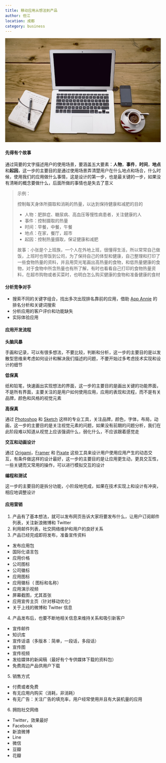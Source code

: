 ```yaml
---
title: 移动应用从想法到产品 
author: 但江
location: 成都 
category: business
---
```


![Work Station](/images/workstation.jpg)

#### 先得有个故事

通过简要的文字描述用户的使用场景，要涵盖五大要素：**人物**，**事件**，**时间**，**地点**和**起因**，这一步的主要目的是通过使用场景弄清楚用户在什么地点和场合，什么时候，使用我们的应用做什么事情，这是设计的第一步，也是最关键的一步，如果没有清晰的概念要做什么，后面所做的事情也是失去了意义

> 示例：
>
> 控制每天身体所摄取和消耗的热量，以达到保持健康和减肥的目的
>
> * 人物：肥胖症、糖尿病、高血压等慢性病患者，关注健康的人
> * 事件：控制摄取的热量
> * 时间：早餐，中餐，午餐
> * 地点：在家，餐厅，超市
> * 起因：控制热量摄取，保证健康和减肥
>
> 故事：小张是个上班族，一个人在外地上班，很懂得生活，所以常常自己做饭，上班时也带饭到公司，为了保持自己的体型和健康，自己整理和打印了一些食物热量的资料，并且用荧光笔画出高热量的食物，和低热量健康的食物，对于食物中所含热量也有所了解，有时也看看自己打印的食物热量资料，在超市购物或者买菜时，也明白怎么购买健康的食物和准备健康的食材

#### 分析竞争对手

* 搜索不同的关键字组合，找出多次出现排名靠前的应用，借助 [App Annie][appannie] 的排名分析和关键词搜索
* 分析应用的客户评价和功能缺失
* 实际体验应用

#### 应用开发流程

**头脑风暴**

手画和记录，可以有很多想法，不要比较，判断和分析，这一步的主要目的是以发散型思维来考虑如何设计和解决我们描述的问题，不要开始过多考虑技术实现和设计的细节

**低保真**

纸和铅笔，快速画出实现想法的界面，这一步的主要目的是画出关键的功能界面，不是所有界面，主要关注的是用户如何使用应用，应用的表现和流程，而不是有关品牌，颜色和风格的视觉元素

**高保真**

通过 [Photoshop][photoshop] 和 [Sketch][sketch] 这样的专业工具，关注品牌，颜色，字体，布局，动画，这一步的主要目的是关注视觉元素的问题，如果没有前期的问题分析，我们在此阶段难以知道从视觉上应该强调什么，弱化什么，不应该跟着感觉走

**交互和动画设计**

通过 [Origami][origami]，[Framer][framer] 和 [Pixate][pixate] 这些工具来设计用户使用应用产生的动态交互，有条件做这样的设计最好，这一步的主要目的是让应用更生动，更具交互性，一些关键而又常用的操作，可以进行模拟交互的设计

**编程和测试**

这一步的主要目的是拆分功能，小阶段地完成，如果在技术实现上和设计有冲突，相应地调整设计

#### 应用营销

1. 产品有了基本想法，就可以发布网页告诉大家将要发布什么，让用户订阅邮件列表，关注新浪微博和 Twitter
2. 利用邮件列表，社交网络维护和用户的良好关系
3. 产品已经完成即将发布，准备宣传资料
* 发布应用包
* 国际化语言包
* 应用价格
* 公司图标
* 公司徽标
* 应用图标
* 应用徽标（ 图标和名称）
* 应用演示视频
* 屏幕截图，尤其首张
* 应用宣传主页（针对移动优化）
* 关于上线的微博和 Twitter 信息
4. 产品发布后，也要不断地相关信息来维持关系和吸引新客户
* 宣传邮件
* 知识库
* 宣传话语（多版本：简单，一段话，多段话）
* 宣传图
* 宣传视频
* 发给媒体的新闻稿（最好有个专供媒体下载的资料包）
* 免费周边产品供用户下载
5. 销售方式
* 付费或者免费
* 有无应用内购买（消耗，非消耗）
* 有无广告：关注广告的填充率，用户经常使用并且有大装机量的应用
6. 拥抱社交网络
* Twitter，效果最好
* Facebook
* 新浪微博
* Line
* 微信
* 豆瓣
* 花瓣

[appannie]: http://appannie.com
[photoshop]: http://photoshop.com
[sketch]: http://bohemiancoding.com/sketch/
[origami]: https://facebook.github.io/origami/
[framer]: http://framerjs.com
[pixate]: http://www.pixate.com
